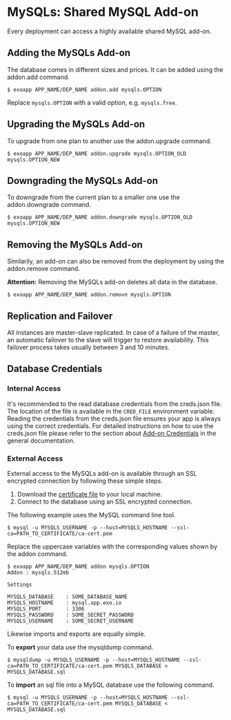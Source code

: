 # MySQLs: Shared MySQL Add-on

Every deployment can access a highly available shared MySQL add-on.

## Adding the MySQLs Add-on

The database comes in different sizes and prices. It can be added using the addon.add command.

~~~
$ exoapp APP_NAME/DEP_NAME addon.add mysqls.OPTION
~~~
Replace `mysqls.OPTION` with a valid option, e.g. `mysqls.free`.

## Upgrading the MySQLs Add-on

To upgrade from one plan to another use the addon.upgrade command.

~~~
$ exoapp APP_NAME/DEP_NAME addon.upgrade mysqls.OPTION_OLD mysqls.OPTION_NEW
~~~

## Downgrading the MySQLs Add-on

To downgrade from the current plan to a smaller one use the addon.downgrade command.

~~~
$ exoapp APP_NAME/DEP_NAME addon.downgrade mysqls.OPTION_OLD mysqls.OPTION_NEW
~~~

## Removing the MySQLs Add-on

Similarily, an add-on can also be removed from the deployment by using the addon.remove command.

**Attention:** Removing the MySQLs add-on deletes all data in the database.

~~~
$ exoapp APP_NAME/DEP_NAME addon.remove mysqls.OPTION
~~~

## Replication and Failover

All instances are master-slave replicated. In case of a failure of the master, 
an automatic failover to the slave will trigger to restore availability. 
This failover process takes usually between 3 and 10 minutes.

## Database Credentials

### Internal Access

It's recommended to the read database credentials from the creds.json file. The
location of the file is available in the `CRED_FILE` environment variable.
Reading the credentials from the creds.json file ensures your app is always
using the correct credentials. For detailed instructions on how to use the
creds.json file please refer to the section about
[Add-on Credentials](https://community.exoscale.ch/apps/Platform%20Documentation#add-ons)
in the general documentation.

### External Access

External access to the MySQLs add-on is available through an SSL encrypted connection by following these simple steps.

 1. Download the [certificate file](https://to.be.filled.com/ca-cert.pem) to your local machine.
 1. Connect to the database using an SSL encrypted connection.

The following example uses the MySQL command line tool.

~~~
$ mysql -u MYSQLS_USERNAME -p --host=MYSQLS_HOSTNAME --ssl-ca=PATH_TO_CERTIFICATE/ca-cert.pem
~~~

Replace the uppercase variables with the corresponding values shown by the addon command.

~~~
$ exoapp APP_NAME/DEP_NAME addon mysqls.OPTION
Addon : mysqls.512mb

Settings

MYSQLS_DATABASE    : SOME_DATABASE_NAME
MYSQLS_HOSTNAME    : mysql.app.exo.io
MYSQLS_PORT        : 3306
MYSQLS_PASSWORD    : SOME_SECRET_PASSWORD
MYSQLS_USERNAME    : SOME_SECRET_USERNAME
~~~

Likewise imports and exports are equally simple.

To **export** your data use the mysqldump command.
~~~
$ mysqldump -u MYSQLS_USERNAME -p --host=MYSQLS_HOSTNAME --ssl-ca=PATH_TO_CERTIFICATE/ca-cert.pem MYSQLS_DATABASE > MYSQLS_DATABASE.sql
~~~

To **import** an sql file into a MySQL database use the following command.
~~~
$ mysql -u MYSQLS_USERNAME -p --host=MYSQLS_HOSTNAME --ssl-ca=PATH_TO_CERTIFICATE/ca-cert.pem MYSQLS_DATABASE < MYSQLS_DATABASE.sql
~~~
